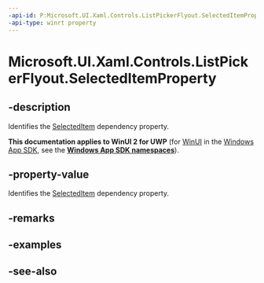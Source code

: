 ```yaml
---
-api-id: P:Microsoft.UI.Xaml.Controls.ListPickerFlyout.SelectedItemProperty
-api-type: winrt property
---
```


<!-- Property syntax
public Windows.UI.Xaml.DependencyProperty SelectedItemProperty { get; }
-->

# Microsoft.UI.Xaml.Controls.ListPickerFlyout.SelectedItemProperty

## -description
Identifies the [SelectedItem](listpickerflyout_selecteditem.md) dependency property.

**This documentation applies to WinUI 2 for UWP** (for [WinUI](/windows/apps/winui/winui3/) in the [Windows App SDK](/windows/apps/windows-app-sdk/), see the **[Windows App SDK namespaces](/windows/windows-app-sdk/api/winrt/)**).

## -property-value
Identifies the [SelectedItem](listpickerflyout_selecteditem.md) dependency property.

## -remarks

## -examples

## -see-also
